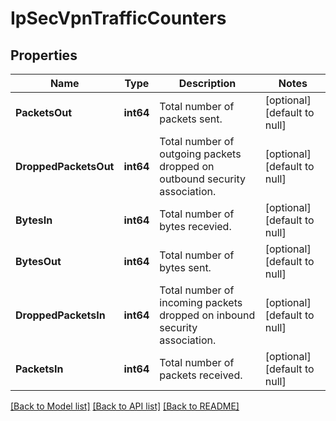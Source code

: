 # IpSecVpnTrafficCounters

## Properties
Name | Type | Description | Notes
------------ | ------------- | ------------- | -------------
**PacketsOut** | **int64** | Total number of packets sent. | [optional] [default to null]
**DroppedPacketsOut** | **int64** | Total number of outgoing packets dropped on outbound security association.  | [optional] [default to null]
**BytesIn** | **int64** | Total number of bytes recevied. | [optional] [default to null]
**BytesOut** | **int64** | Total number of bytes sent. | [optional] [default to null]
**DroppedPacketsIn** | **int64** | Total number of incoming packets dropped on inbound security association.  | [optional] [default to null]
**PacketsIn** | **int64** | Total number of packets received. | [optional] [default to null]

[[Back to Model list]](../README.md#documentation-for-models) [[Back to API list]](../README.md#documentation-for-api-endpoints) [[Back to README]](../README.md)

